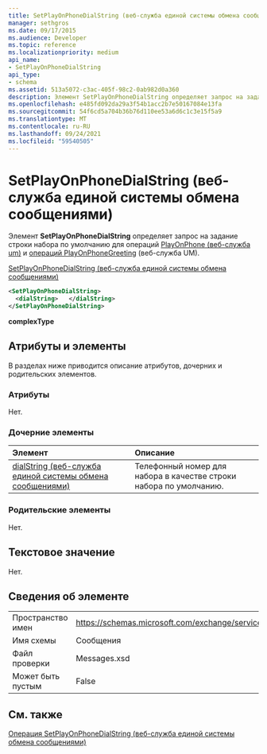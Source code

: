 ```yaml
---
title: SetPlayOnPhoneDialString (веб-служба единой системы обмена сообщениями)
manager: sethgros
ms.date: 09/17/2015
ms.audience: Developer
ms.topic: reference
ms.localizationpriority: medium
api_name:
- SetPlayOnPhoneDialString
api_type:
- schema
ms.assetid: 513a5072-c3ac-405f-98c2-0ab982d0a360
description: Элемент SetPlayOnPhoneDialString определяет запрос на задание строки набора по умолчанию для операций PlayOnPhone (веб-служба um) и операций PlayOnPhoneGreeting (веб-служба UM).
ms.openlocfilehash: e485fd092da29a3f54b1acc2b7e50167084e13fa
ms.sourcegitcommit: 54f6cd5a704b36b76d110ee53a6d6c1c3e15f5a9
ms.translationtype: MT
ms.contentlocale: ru-RU
ms.lasthandoff: 09/24/2021
ms.locfileid: "59540505"
---
```

# <a name="setplayonphonedialstring-um-web-service"></a>SetPlayOnPhoneDialString (веб-служба единой системы обмена сообщениями)

Элемент **SetPlayOnPhoneDialString** определяет запрос на задание строки набора по умолчанию для операций [PlayOnPhone (веб-служба um)](playonphone-operation-um-web-service.md) и [операций PlayOnPhoneGreeting](playonphonegreeting-operation-um-web-service.md) (веб-служба UM). 
  
[SetPlayOnPhoneDialString (веб-служба единой системы обмена сообщениями)](setplayonphonedialstring-um-web-service.md)
  
```xml
<SetPlayOnPhoneDialString>
  <dialString>   </dialString>
</SetPlayOnPhoneDialString>
```

 **complexType**
## <a name="attributes-and-elements"></a>Атрибуты и элементы

В разделах ниже приводится описание атрибутов, дочерних и родительских элементов.
  
### <a name="attributes"></a>Атрибуты

Нет.
  
### <a name="child-elements"></a>Дочерние элементы

|**Элемент**|**Описание**|
|:-----|:-----|
|[dialString (веб-служба единой системы обмена сообщениями)](dialstring-um-web-service.md) <br/> |Телефонный номер для набора в качестве строки набора по умолчанию.  <br/> |
   
### <a name="parent-elements"></a>Родительские элементы

Нет.
  
## <a name="text-value"></a>Текстовое значение

Нет.
  
## <a name="element-information"></a>Сведения об элементе

|||
|:-----|:-----|
|Пространство имен  <br/> |https://schemas.microsoft.com/exchange/services/2006/messages  <br/> |
|Имя схемы  <br/> |Сообщения  <br/> |
|Файл проверки  <br/> |Messages.xsd  <br/> |
|Может быть пустым  <br/> |False  <br/> |
   
## <a name="see-also"></a>См. также



[Операция SetPlayOnPhoneDialString (веб-служба единой системы обмена сообщениями)](setplayonphonedialstring-operation-um-web-service.md)

